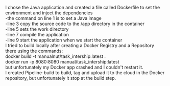 I chose the Java application and created a file called Dockerfile to set the environment and inject the dependencies <br>
-the command on line 1 is to set a Java image <br>
-line 3 copy the source code to the /app directory in the container <br>
-line 5 sets the work directory <br> 
-line 7 compile the application <br>
-line 9 start the application when we start the container <br>
I tried to build locally after creating a Docker Registry and a Repository there using the commands: <br>
docker build -t manualnut/task_intership:latest . <br>
docker run -p 8080:8080 manual/task_intership:latest <br>
but unfortunately my Docker app crashed and I couldn't restart it. <br>
I created Pipeline-build to build, tag and upload it to the cloud in the Docker repository, but unfortunately it stop at the build step.
